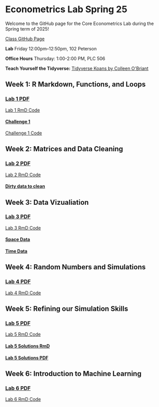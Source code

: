 # Econometrics Lab Spring 25

Welcome to the GitHub page for the Core Econometrics Lab during the Spring term of 2025!

[Class GitHub Page](https://github.com/edrubin/EC607S25)

**Lab** Friday 12:00pm–12:50pm, 102 Peterson

**Office Hours** Thursday: 1:00-2:00 PM, PLC 506

**Teach Yourself the Tidyverse:** [Tidyverse Koans by Colleen O'Briant](https://github.com/cobriant/tidyverse_koans)

## Week 1: R Markdown, Functions, and Loops

### [Lab 1 PDF](https://github.com/cmulholland217/Metrics_Lab_Spring2025/blob/main/lab_1.pdf)

[Lab 1 RmD Code](https://github.com/cmulholland217/Metrics_Lab_Spring2025/blob/main/lab_1.Rmd)

#### [Challenge 1](https://github.com/cmulholland217/Metrics_Lab_Spring2025/blob/main/challenge_1.pdf)
[Challenge 1 Code](https://github.com/cmulholland217/Metrics_Lab_Spring2025/blob/main/challenge_1_code.Rmd)

## Week 2: Matrices and Data Cleaning

### [Lab 2 PDF](https://github.com/cmulholland217/Metrics_Lab_Spring2025/blob/main/lab_2.pdf)

[Lab 2 RmD Code](https://github.com/cmulholland217/Metrics_Lab_Spring2025/blob/main/lab_2.Rmd)

#### [Dirty data to clean](https://github.com/cmulholland217/Metrics_Lab_Spring2025/blob/main/dirty_data.csv)

## Week 3: Data Vizualiation

### [Lab 3 PDF](https://github.com/cmulholland217/Metrics_Lab_Spring2025/blob/main/lab_3.pdf)

[Lab 3 RmD Code](https://github.com/cmulholland217/Metrics_Lab_Spring2025/blob/main/lab_3.Rmd)

#### [Space Data](https://github.com/cmulholland217/Metrics_Lab_Spring2025/blob/main/space_data.csv)

#### [Time Data](https://github.com/cmulholland217/Metrics_Lab_Spring2025/blob/main/time_data.csv)

## Week 4: Random Numbers and Simulations

### [Lab 4 PDF](https://github.com/cmulholland217/Metrics_Lab_Spring2025/blob/main/lab_4.pdf)

[Lab 4 RmD Code](https://github.com/cmulholland217/Metrics_Lab_Spring2025/blob/main/lab_4.Rmd)

## Week 5: Refining our Simulation Skills

### [Lab 5 PDF](https://github.com/cmulholland217/Metrics_Lab_Spring2025/blob/main/lab_5.pdf)

[Lab 5 RmD Code](https://github.com/cmulholland217/Metrics_Lab_Spring2025/blob/main/lab_5.Rmd)

#### [Lab 5 Solutions RmD](https://github.com/cmulholland217/Metrics_Lab_Spring2025/blob/main/lab_5_solutions.Rmd)

#### [Lab 5 Solutions PDF](https://github.com/cmulholland217/Metrics_Lab_Spring2025/blob/main/lab_5_solutions.pdf)

## Week 6: Introduction to Machine Learning

### [Lab 6 PDF](https://github.com/cmulholland217/Metrics_Lab_Spring2025/blob/main/lab_6.pdf)

[Lab 6 RmD Code](https://github.com/cmulholland217/Metrics_Lab_Spring2025/blob/main/lab_6.Rmd)
